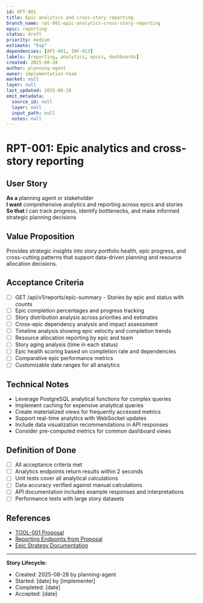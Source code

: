 ```yaml
---
id: RPT-001
title: Epic analytics and cross-story reporting
branch_name: rpt-001-epic-analytics-cross-story-reporting
epic: reporting
status: draft
priority: medium
estimate: "5sp"
dependencies: [API-001, INF-013]
labels: [reporting, analytics, epics, dashboards]
created: 2025-08-28
author: planning-agent
owner: implementation-team
market: null
layer: null
last_updated: 2025-08-28
emit_metadata:
  source_id: null
  layer: null
  input_path: null
  notes: null
---
```


# RPT-001: Epic analytics and cross-story reporting

## User Story
**As a** planning agent or stakeholder  
**I want** comprehensive analytics and reporting across epics and stories  
**So that** I can track progress, identify bottlenecks, and make informed strategic planning decisions

## Value Proposition
Provides strategic insights into story portfolio health, epic progress, and cross-cutting patterns that support data-driven planning and resource allocation decisions.

## Acceptance Criteria
- [ ] GET /api/v1/reports/epic-summary - Stories by epic and status with counts
- [ ] Epic completion percentages and progress tracking
- [ ] Story distribution analysis across priorities and estimates
- [ ] Cross-epic dependency analysis and impact assessment
- [ ] Timeline analysis showing epic velocity and completion trends
- [ ] Resource allocation reporting by epic and team
- [ ] Story aging analysis (time in each status)
- [ ] Epic health scoring based on completion rate and dependencies
- [ ] Comparative epic performance metrics
- [ ] Customizable date ranges for all analytics

## Technical Notes
- Leverage PostgreSQL analytical functions for complex queries
- Implement caching for expensive analytical queries
- Create materialized views for frequently accessed metrics
- Support real-time analytics with WebSocket updates
- Include data visualization recommendations in API responses
- Consider pre-computed metrics for common dashboard views

## Definition of Done
- [ ] All acceptance criteria met
- [ ] Analytics endpoints return results within 2 seconds
- [ ] Unit tests cover all analytical calculations
- [ ] Data accuracy verified against manual calculations
- [ ] API documentation includes example responses and interpretations
- [ ] Performance tests with large story datasets

## References
- [TOOL-001 Proposal](../../proposals/TOOL-001-dockerized-story-workflow-api.md)
- [Reporting Endpoints from Proposal](../../proposals/TOOL-001-dockerized-story-workflow-api.md#reporting--analytics)
- [Epic Strategy Documentation](../../roadmaps/README.md)

---
**Story Lifecycle:**
- Created: 2025-08-28 by planning-agent
- Started: [date] by [implementer]  
- Completed: [date]
- Accepted: [date]